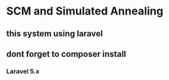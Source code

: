 # SCM and Simulated Annealing
## this system using laravel

## dont forget to composer install

### Laravel 5.x
